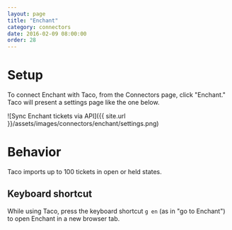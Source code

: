 ```yaml
---
layout: page
title: "Enchant"
category: connectors
date: 2016-02-09 08:00:00
order: 28
---
```


# Setup

To connect Enchant with Taco, from the Connectors page, click
"Enchant." Taco will present a settings page like the one below.

![Sync Enchant tickets via API]({{ site.url }}/assets/images/connectors/enchant/settings.png)


# Behavior

Taco imports up to 100 tickets in open or held states.

## Keyboard shortcut

While using Taco, press the keyboard shortcut `g en` (as in "go to
Enchant") to open Enchant in a new browser tab.
